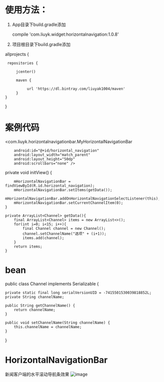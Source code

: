 
# 使用方法：

1. App目录下build.gradle添加

   compile 'com.liuyk.widget:horizontalnavigation:1.0.8'

2. 项目根目录下build.gradle添加
 
  allprojects {

     repositories {

         jcenter()

         maven {

              url 'https://dl.bintray.com/liuyak1004/maven'
         }
    }
}

# 案例代码

 <com.liuyk.horizontalnavigationbar.MyHorizontalNavigationBar
 
        android:id="@+id/horizontal_navigation"
        android:layout_width="match_parent"
        android:layout_height="50dp"
        android:scrollbars="none" />
        
   private void initView() {
   
        mHorizontalNavigationBar = findViewById(R.id.horizontal_navigation);
        mHorizontalNavigationBar.setItems(getData());
        mHorizontalNavigationBar.addOnHorizontalNavigationSelectListener(this);
        mHorizontalNavigationBar.setCurrentChannelItem(0);
    }

    private ArrayList<Channel> getData(){
        final ArrayList<Channel> items = new ArrayList<>();
        for(int i=0; i<15; i++){
            final Channel channel = new Channel();
            channel.setChannelName("选项" + (i+1));
            items.add(channel);
        }
        return items;
    }
    

# bean

public class Channel implements Serializable {

    private static final long serialVersionUID = -7415501530039818852L;
    private String channelName;

    public String getChannelName() {
        return channelName;
    }

    public void setChannelName(String channelName) {
        this.channelName = channelName;
    }
}


# HorizontalNavigationBar
新闻客户端的水平滚动导航条效果
![image](https://github.com/liuyak/HorizontalNavigationBar/raw/master/Screenshots.jpg)